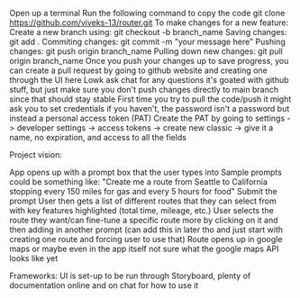 Open up a terminal
Run the following command to copy the code
git clone https://github.com/viveks-13/router.git
To make changes for a new feature:
  Create a new branch using: git checkout -b branch_name
  Saving changes: git add .
  Commiting changes: git commit -m "your message here"
  Pushing changes: git push origin branch_name
  Pulling down new changes: git pull origin branch_name
Once you push your changes up to save progress, you can create a pull request by going to github website and creating one through the UI here
Lowk ask chat for any questions it's goated with github stuff, but just make sure you don't push changes directly to main branch since that should stay stable
First time you try to pull the code/push it might ask you to set credentials if you haven't, the password isn't a password but instead a personal access token (PAT)
  Create the PAT by going to settings -> developer settings -> access tokens -> create new classic -> give it a name, no expiration, and access to all the fields


Project vision:

App opens up with a prompt box that the user types into
  Sample prompts could be something like: "Create me a route from Seattle to California stopping every 150 miles for gas and every 5 hours for food"
Submit the prompt
User then gets a list of different routes that they can select from with key features highlighted (total time, mileage, etc.)
User selects the route they want/can fine-tune a specific route more by clicking on it and then adding in another prompt (can add this in later tho and just start with creating one route and forcing user to use that)
Route opens up in google maps or maybe even in the app itself not sure what the google maps API looks like yet

Frameworks:
UI is set-up to be run through Storyboard, plenty of documentation online and on chat for how to use it

